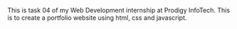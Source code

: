 This is task 04 of my Web Development internship at Prodigy InfoTech. This is to create a portfolio website using html, css and javascript.
